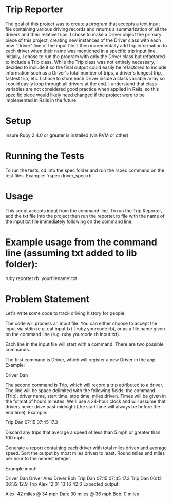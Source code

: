 # **Trip Reporter**

The goal of this project was to create a program that accepts a text input file containing various driving records and returns a summarization of all the drivers and their relative trips.  I chose to make a Driver object the primary piece of this project, creating new instances of the Driver class with each new "Driver" line of the input file. I then incrementally add trip information to each driver when their name was mentioned in a specific trip input line.  Initially, I chose to run the program with only the Driver class but refactored to include a Trip class.  While the Trip class was not entirely necessary, I decided to include it so the final output could easily be refactored to include information such as a Driver's total number of trips, a driver's longest trip, fastest trip, etc.  I chose to store each Driver inside a class variable array so I could easily loop through all drivers at the end.  I understand that class variables are not considered good practice when applied in Rails, so this specific piece would likely need changed if the project were to be implemented in Rails in the future.  


# **Setup**
Insure Ruby 2.4.0 or greater is installed (via RVM or other)

# **Running the Tests**
To run the tests, cd into the spec folder and run the rspec command on the test files.  Example: 'rspec driver_spec.rb'


# **Usage**
This script accepts input from the command line. To run the Trip Reporter, add the txt file into the project then run the reporter.rb file with the name of the input txt file immediately following on the command line. 

# Example usage from the command line (assuming txt added to lib folder): 
ruby reporter.rb 'yourfilename'.txt

# Problem Statement 
Let's write some code to track driving history for people.

The code will process an input file. You can either choose to accept the input via stdin (e.g. cat input.txt | ruby yourcode.rb), or as a file name given on the command line (e.g. ruby yourcode.rb input.txt).

Each line in the input file will start with a command. There are two possible commands.

The first command is Driver, which will register a new Driver in the app. Example:

Driver Dan

The second command is Trip, which will record a trip attributed to a driver. The line will be space delimited with the following fields: the command (Trip), driver name, start time, stop time, miles driven. Times will be given in the format of hours:minutes. We'll use a 24-hour clock and will assume that drivers never drive past midnight (the start time will always be before the end time). Example:

Trip Dan 07:15 07:45 17.3

Discard any trips that average a speed of less than 5 mph or greater than 100 mph.

Generate a report containing each driver with total miles driven and average speed. Sort the output by most miles driven to least. Round miles and miles per hour to the nearest integer.

Example input:

Driver Dan
Driver Alex
Driver Bob
Trip Dan 07:15 07:45 17.3
Trip Dan 06:12 06:32 12.9
Trip Alex 12:01 13:16 42.0
Expected output:

Alex: 42 miles @ 34 mph
Dan: 30 miles @ 36 mph
Bob: 0 miles
